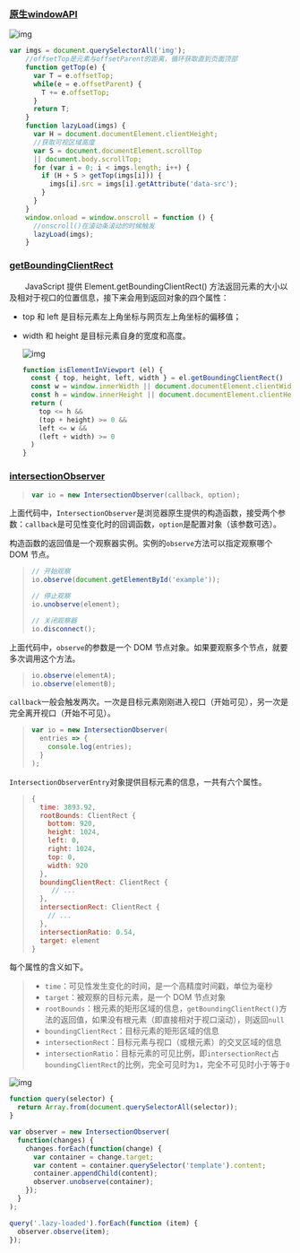 ### [原生windowAPI](https://zhuanlan.zhihu.com/p/55311726)

![img](https://gitee.com/MingLovesLife/markdown/raw/master/img/v2-af1ab0c5f34e468e8647135c1f9f51e4_1440w.jpg)

```javascript
var imgs = document.querySelectorAll('img');
    //offsetTop是元素与offsetParent的距离，循环获取直到页面顶部
    function getTop(e) {
      var T = e.offsetTop;
      while(e = e.offsetParent) {
        T += e.offsetTop;
      }
      return T;
    }
    function lazyLoad(imgs) {
      var H = document.documentElement.clientHeight;
      //获取可视区域高度
      var S = document.documentElement.scrollTop 
      || document.body.scrollTop;
      for (var i = 0; i < imgs.length; i++) {
        if (H + S > getTop(imgs[i])) {
          imgs[i].src = imgs[i].getAttribute('data-src');
        }
      }
    }
    window.onload = window.onscroll = function () { 
      //onscroll()在滚动条滚动的时候触发
      lazyLoad(imgs);
    }
```

### [getBoundingClientRect](https://juejin.cn/post/6844903801590120462#heading-4)

  JavaScript 提供 Element.getBoundingClientRect() 方法返回元素的大小以及相对于视口的位置信息，接下来会用到返回对象的四个属性：

-  top 和 left 是目标元素左上角坐标与网页左上角坐标的偏移值；

- width 和 height 是目标元素自身的宽度和高度。

  

  ![img](https://gitee.com/MingLovesLife/markdown/raw/master/img/v2-641fabfd753a1fa5f4749cc8d72d61b0_1440w.jpg)

  ```javascript
  function isElementInViewport (el) {
    const { top, height, left, width } = el.getBoundingClientRect()
    const w = window.innerWidth || document.documentElement.clientWidth
    const h = window.innerHeight || document.documentElement.clientHeight
    return (
      top <= h &&
      (top + height) >= 0 &&
      left <= w &&
      (left + width) >= 0
    )
  }
  ```

### [intersectionObserver](http://www.ruanyifeng.com/blog/2016/11/intersectionobserver_api.html)

> ```javascript
> var io = new IntersectionObserver(callback, option);
> ```

上面代码中，`IntersectionObserver`是浏览器原生提供的构造函数，接受两个参数：`callback`是可见性变化时的回调函数，`option`是配置对象（该参数可选）。

构造函数的返回值是一个观察器实例。实例的`observe`方法可以指定观察哪个 DOM 节点。

> ```javascript
> // 开始观察
> io.observe(document.getElementById('example'));
> 
> // 停止观察
> io.unobserve(element);
> 
> // 关闭观察器
> io.disconnect();
> ```

上面代码中，`observe`的参数是一个 DOM 节点对象。如果要观察多个节点，就要多次调用这个方法。

> ```javascript
> io.observe(elementA);
> io.observe(elementB);
> ```

`callback`一般会触发两次。一次是目标元素刚刚进入视口（开始可见），另一次是完全离开视口（开始不可见）。

> ```javascript
> var io = new IntersectionObserver(
>   entries => {
>     console.log(entries);
>   }
> );
> ```

`IntersectionObserverEntry`对象提供目标元素的信息，一共有六个属性。

> ```javascript
> {
>   time: 3893.92,
>   rootBounds: ClientRect {
>     bottom: 920,
>     height: 1024,
>     left: 0,
>     right: 1024,
>     top: 0,
>     width: 920
>   },
>   boundingClientRect: ClientRect {
>      // ...
>   },
>   intersectionRect: ClientRect {
>     // ...
>   },
>   intersectionRatio: 0.54,
>   target: element
> }
> ```

每个属性的含义如下。

> - `time`：可见性发生变化的时间，是一个高精度时间戳，单位为毫秒
> - `target`：被观察的目标元素，是一个 DOM 节点对象
> - `rootBounds`：根元素的矩形区域的信息，`getBoundingClientRect()`方法的返回值，如果没有根元素（即直接相对于视口滚动），则返回`null`
> - `boundingClientRect`：目标元素的矩形区域的信息
> - `intersectionRect`：目标元素与视口（或根元素）的交叉区域的信息
> - `intersectionRatio`：目标元素的可见比例，即`intersectionRect`占`boundingClientRect`的比例，完全可见时为`1`，完全不可见时小于等于`0`

![img](https://gitee.com/MingLovesLife/markdown/raw/master/img/bg2016110202.png)

```javascript
function query(selector) {
  return Array.from(document.querySelectorAll(selector));
}

var observer = new IntersectionObserver(
  function(changes) {
    changes.forEach(function(change) {
      var container = change.target;
      var content = container.querySelector('template').content;
      container.appendChild(content);
      observer.unobserve(container);
    });
  }
);

query('.lazy-loaded').forEach(function (item) {
  observer.observe(item);
});
```

